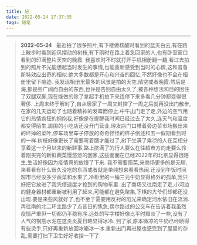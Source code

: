 ```yaml
---
title: 记
date: 2022-05-24 17:37:35
tags: 随笔
---
```


-----
>****2022-05-24****
> &nbsp;
>最近拍了很多照片,有下楼做核酸时看到的蓝天白云,有在路上散步时看到迎风摆动的树枝,有下雨时在路上着急回家的人,也有卧室窗口看到的印满整片天空的晚霞.
我喜欢时不时就打开手机相册翻一翻,看过去拍到的照片不光能想起当时发生的事情,也能重新感受到当时的心情,这和普鲁斯特效应出奇的相似.绝大多数都是开心和兴奋的回忆,不然好像也不会在相册里留下痕迹.
我发现相册里最多的风景是拍的天空,晴空或者晚霞.然后是海,都是些广阔而自由的东西,也许是告别自由太久了,被各种想法和目的困住了双腿双脚,现在能做的除了拿起手机拍下来连停下来多看几分钟都变得很奢侈.
上周末终于解封了,自从居家了一周又封控了一周之后就再没出门散步,在家的几天运动了也随着精神的发霉而停止.中午出门走了走,外边的空气用它的热情疯狂的拥抱我,好像是在提醒我时间已经过去了太久,连天气和温度都变得陌生.周围的小吃店还没开门营业,理发店门口堆着旁边菜市场搬出来的坏掉的菜叶,停车场里车子停放的奇奇怪怪的样子倒还和五一假期看到时的一样.树枝好像更长了需要弯着腰才能过了,树下坐满了乘凉的人在互相分享着这一个月以来的新鲜事,路上挤满了的行人要么在往超市方向走要么拎着刚买完的新鲜蔬菜慢悠悠的回家,这些画面在已经2022年的北京显得很陌生,生活好像因为疫情真的放慢了下来.
我不需要囤菜,来商场更多的是无聊,来看看有什么很久没吃的东西或者就是单纯想来看看热闹.还没到午饭时间超市已经没多少蔬菜和水果了,冷柜里的一桶三元牛奶显得格外的孤单,我只好把它放进了我凭借速度才抢到的购物车里.
出了商场又往南走了走,小河边的健身器材都重新被利用了起来,可能都在避免聚集,下棋的大爷们却都还没出现.要是来些风就好了,也不至于需要用反衬的阳光来确定河水依旧在流淌.
再往南的北二环主路少了点昔日的焦急,偶尔路过的公交车在告诉着我虽然疫情严重但一切都仍平稳有序.远处的写字楼好像比平时黯淡了一些,没有了人气的钢筋水泥在这炎炎夏日略显得冰冷.
到了家,原本微凉的牛奶已经晒得有些烫手,只好再重新放回冰箱冰一冰.重新出门再进屋也感受到了屋里的杂乱,需要打扫下卫生好好收拾一下了.